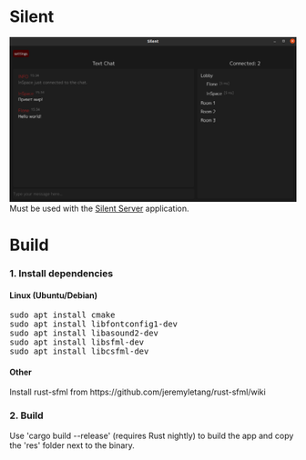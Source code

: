 # Silent
![](screenshot.png?raw=true)
Must be used with the [Silent Server](https://github.com/Flone-dnb/silent-server-rs) application.
# Build
<h3> 1. Install dependencies </h3>
<h4> Linux (Ubuntu/Debian) </h4>
<pre>
sudo apt install cmake
sudo apt install libfontconfig1-dev
sudo apt install libasound2-dev
sudo apt install libsfml-dev
sudo apt install libcsfml-dev
</pre>
<h4> Other </h4>
Install rust-sfml from https://github.com/jeremyletang/rust-sfml/wiki
<h3> 2. Build </h3>
Use 'cargo build --release' (requires Rust nightly) to build the app and copy the 'res' folder next to the binary.
